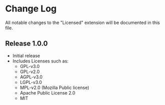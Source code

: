 # Change Log

All notable changes to the "Licensed" extension will be documented in this file.

## Release 1.0.0

- Initial release
- Includes Licenses such as:
    - GPL-v3.0
    - GPL-v2.0
    - AGPL-v3.0
    - LGPL-v3.0
    - MPL-v2.0 (Mozilla Public license)
    - Apache Public License 2.0
    - MIT